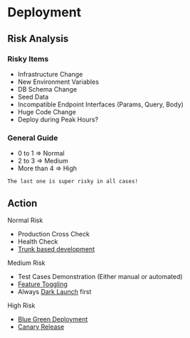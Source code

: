 # Deployment


## Risk Analysis

### Risky Items
- Infrastructure Change
- New Environment Variables
- DB Schema Change
- Seed Data
- Incompatible Endpoint Interfaces (Params, Query, Body)
- Huge Code Change
- Deploy during Peak Hours?

### General Guide
- 0 to 1 => Normal
- 2 to 3 => Medium
- More than 4 => High

```
The last one is super risky in all cases!
```

## Action

Normal Risk
- Production Cross Check
- Health Check
- [Trunk based development](https://trunkbaseddevelopment.com)

Medium Risk
- Test Cases Demonstration (Either manual or automated)
- [Feature Toggling](https://martinfowler.com/articles/feature-toggles.html)
- Always [Dark Launch](https://martinfowler.com/bliki/DarkLaunching.html) first

High Risk
- [Blue Green Deployment](https://www.redhat.com/en/topics/devops/what-is-blue-green-deployment)
- [Canary Release](https://martinfowler.com/bliki/CanaryRelease.html)
